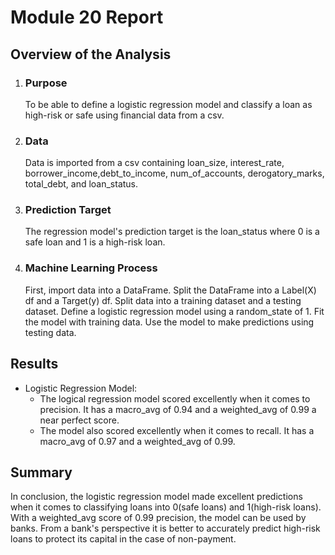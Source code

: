 # Module 20 Report

## Overview of the Analysis


1. ### Purpose
    To be able to define a logistic regression model and classify a loan as high-risk or safe using financial data from a csv.

2. ### Data
    Data is imported from a csv containing loan_size, interest_rate, borrower_income,debt_to_income, num_of_accounts, derogatory_marks, total_debt, and loan_status.

3. ### Prediction Target
    The regression model's prediction target is the loan_status where 0 is a safe loan and 1 is a high-risk loan.

4. ### Machine Learning Process
    First, import data into a DataFrame. Split the DataFrame into a Label(X) df and a Target(y) df. Split data into a training dataset and a testing dataset. Define a logistic regression model using a random_state of 1. Fit the model with training data. Use the model to make predictions using testing data.

## Results


* Logistic Regression Model:
    * The logical regression model scored excellently when it comes to precision. It has a macro_avg of 0.94 and a weighted_avg of 0.99 a near perfect score. 
    * The model also scored excellently when it comes to recall.
    It has a macro_avg of 0.97 and a weighted_avg of 0.99.

## Summary

In conclusion, the logistic regression model made excellent predictions when it comes to classifying loans into 0(safe loans) and 1(high-risk loans). With a weighted_avg score of 0.99 precision, the model can be used by banks. From a bank's perspective it is better to accurately predict high-risk loans to protect its capital in the case of non-payment.
